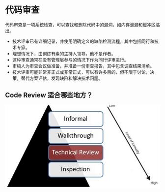 # 代码审查

代码审查是一项系统检查，可以查找和删除代码中的漏洞，如内存泄漏和缓冲区溢出。

* 技术评审已有详细记录，并使用明确定义的缺陷检测流程，其中包括同行和技术专家。
* 理想情况下，由训练有素的主持人领导，他不是作者。
* 这种审查通常在没有管理层参与的情况下作为同行评审进行。
* 审稿人为审查会议做准备，并准备一份审查报告，其中包含调查结果清单。
* 技术评审可能非常非正式或非常正式，可以有许多目的，但不限于讨论，决策，替代方案评估，发现缺陷和解决技术问题。

## Code Review 适合哪些地方？

![代码审查](../screenshot/2019-05-28-14-52-22.png)
